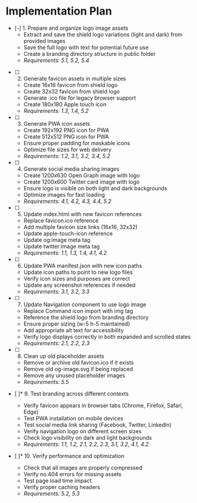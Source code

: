 # Implementation Plan

- [-] 1. Prepare and organize logo image assets
  - Extract and save the shield logo variations (light and dark) from provided images
  - Save the full logo with text for potential future use
  - Create a branding directory structure in public folder
  - _Requirements: 5.1, 5.2, 5.4_

- [ ] 2. Generate favicon assets in multiple sizes
  - Create 16x16 favicon from shield logo
  - Create 32x32 favicon from shield logo
  - Generate .ico file for legacy browser support
  - Create 180x180 Apple touch icon
  - _Requirements: 1.3, 1.4, 5.2_

- [ ] 3. Generate PWA icon assets
  - Create 192x192 PNG icon for PWA
  - Create 512x512 PNG icon for PWA
  - Ensure proper padding for maskable icons
  - Optimize file sizes for web delivery
  - _Requirements: 1.2, 3.1, 3.2, 3.4, 5.2_

- [ ] 4. Generate social media sharing images
  - Create 1200x630 Open Graph image with logo
  - Create 1200x600 Twitter card image with logo
  - Ensure logo is visible on both light and dark backgrounds
  - Optimize images for fast loading
  - _Requirements: 4.1, 4.2, 4.3, 4.4, 5.2_

- [ ] 5. Update index.html with new favicon references
  - Replace favicon.ico reference
  - Add multiple favicon size links (16x16, 32x32)
  - Update apple-touch-icon reference
  - Update og:image meta tag
  - Update twitter:image meta tag
  - _Requirements: 1.1, 1.3, 1.4, 4.1, 4.2_

- [ ] 6. Update PWA manifest.json with new icon paths
  - Update icon paths to point to new logo files
  - Verify icon sizes and purposes are correct
  - Update any screenshot references if needed
  - _Requirements: 3.1, 3.2, 3.3_

- [ ] 7. Update Navigation component to use logo image
  - Replace Command icon import with img tag
  - Reference the shield logo from branding directory
  - Ensure proper sizing (w-5 h-5 maintained)
  - Add appropriate alt text for accessibility
  - Verify logo displays correctly in both expanded and scrolled states
  - _Requirements: 2.1, 2.2, 2.3_

- [ ] 8. Clean up old placeholder assets
  - Remove or archive old favicon.ico if it exists
  - Remove old og-image.svg if being replaced
  - Remove any unused placeholder images
  - _Requirements: 5.5_

- [ ]* 9. Test branding across different contexts
  - Verify favicon appears in browser tabs (Chrome, Firefox, Safari, Edge)
  - Test PWA installation on mobile devices
  - Test social media link sharing (Facebook, Twitter, LinkedIn)
  - Verify navigation logo on different screen sizes
  - Check logo visibility on dark and light backgrounds
  - _Requirements: 1.1, 1.2, 2.1, 2.2, 2.3, 3.1, 3.2, 4.1, 4.2_

- [ ]* 10. Verify performance and optimization
  - Check that all images are properly compressed
  - Verify no 404 errors for missing assets
  - Test page load time impact
  - Verify proper caching headers
  - _Requirements: 5.2, 5.3_
